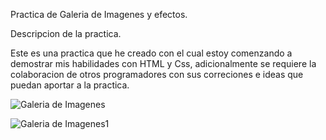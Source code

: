 Practica de Galeria de Imagenes y efectos.

Descripcion de la practica.

Este es una practica que he creado con el cual estoy comenzando a demostrar mis habilidades con HTML y Css, adicionalmente se requiere la colaboracion de otros programadores con sus correciones e ideas que puedan aportar a la practica.

![Galeria de Imagenes](https://user-images.githubusercontent.com/39774884/61318244-a1246b00-a7d2-11e9-9e28-b72dd0c566ad.png)

![Galeria de Imagenes1](https://user-images.githubusercontent.com/39774884/61318312-c2855700-a7d2-11e9-8157-1c0d5e69bfbd.png)

